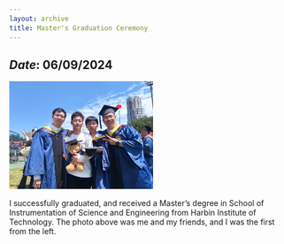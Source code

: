 ```yaml
---
layout: archive
title: Master's Graduation Ceremony
---
```


## *Date*: 06/09/2024

<img src="../news/imgs/MA_gra.png" width=260px>

I successfully graduated, and received a Master’s degree in School of Instrumentation of Science and Engineering from Harbin Institute of Technology. The photo above was me and my friends, and I was the first from the left.

